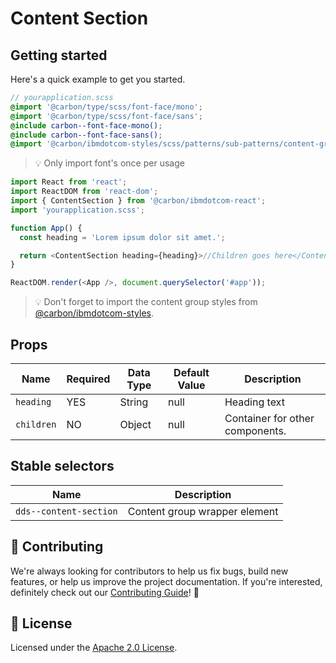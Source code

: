 # Content Section

## Getting started

Here's a quick example to get you started.

```scss
// yourapplication.scss
@import '@carbon/type/scss/font-face/mono';
@import '@carbon/type/scss/font-face/sans';
@include carbon--font-face-mono();
@include carbon--font-face-sans();
@import '@carbon/ibmdotcom-styles/scss/patterns/sub-patterns/content-group';
```

> 💡 Only import font's once per usage

```javascript
import React from 'react';
import ReactDOM from 'react-dom';
import { ContentSection } from '@carbon/ibmdotcom-react';
import 'yourapplication.scss';

function App() {
  const heading = 'Lorem ipsum dolor sit amet.';

  return <ContentSection heading={heading}>//Children goes here</ContentGroup>;
}

ReactDOM.render(<App />, document.querySelector('#app'));
```

> 💡 Don't forget to import the content group styles from
> [@carbon/ibmdotcom-styles](https://github.com/carbon-design-system/ibm-dotcom-library/blob/master/packages/styles).

## Props

| Name       | Required | Data Type | Default Value | Description                     |
| ---------- | -------- | --------- | ------------- | ------------------------------- |
| `heading`  | YES      | String    | null          | Heading text                    |
| `children` | NO       | Object    | null          | Container for other components. |

## Stable selectors

| Name                   | Description                   |
| ---------------------- | ----------------------------- |
| `dds--content-section` | Content group wrapper element |

## 🙌 Contributing

We're always looking for contributors to help us fix bugs, build new features,
or help us improve the project documentation. If you're interested, definitely
check out our
[Contributing Guide](https://github.com/carbon-design-system/ibm-dotcom-library/blob/master/.github/CONTRIBUTING.md)!
👀

## 📝 License

Licensed under the
[Apache 2.0 License](https://github.com/carbon-design-system/ibm-dotcom-library/blob/master/LICENSE).
